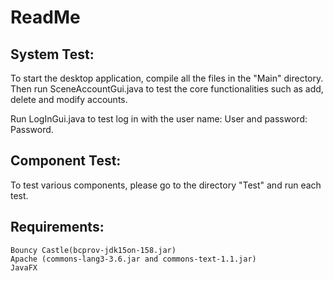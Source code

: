 # ReadMe

## System Test:

To start the desktop application, compile all the files in the "Main" directory. Then run
    SceneAccountGui.java
to test the core functionalities such as add, delete and modify accounts.

Run
    LogInGui.java
to test log in with the user name: User and password: Password.



## Component Test:
To test various components, please go to the directory "Test" and run each test.



## Requirements:
    Bouncy Castle(bcprov-jdk15on-158.jar)
    Apache (commons-lang3-3.6.jar and commons-text-1.1.jar)
    JavaFX


